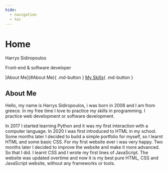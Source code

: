 ```yaml
---
hide:
  - navigation
  - toc
---
```

# Home

<p class="title">Harrys Sidiropoulos</p>
<p class="subtitle">Front-end & software developer</p>

[About Me](#About Me){ .md-button }
[My Skills](2){ .md-button }

## About Me

Hello, my name is <span class="special">Harrys Sidiropoulos</span>, i was born in 2008 and I am from greece. In my free time I love to practice my skills in programming. I practice <span class="special">web development</span> or <span class="special">software development</span>.

In 2017 I started learning <span class="special">Python</span> and it was my first interaction with a computer language. In 2020 I was first introduced to <span class="special">HTML</span> in my school. Some months later I decided to build a simple portfolio for myself, so I learnt <span class="special">HTML</span> and some basic <span class="special">CSS</span>. For my first website ever i was <span class="special">very happy</span>. Two months later I decided to improve the website and make it more advanced. So that I did. I learnt <span class="special">CSS</span> and I wrote my first lines of JavaScript. The website was updated overtime and now it is my best pure <span class="special">HTML</span>, <span class="special">CSS</span> and <span class="special">JavaScript</span> website, without any frameworks or tools.
